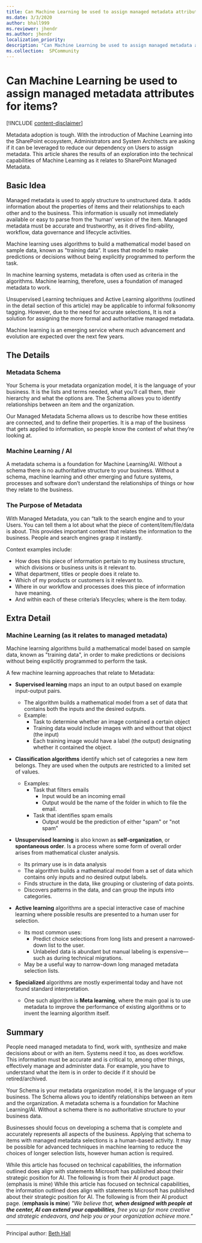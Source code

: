 ```yaml
---
title: Can Machine Learning be used to assign managed metadata attributes for items?
ms.date: 3/3/2020
author: bhall999
ms.reviewer: jhendr
ms.author: jhendr
localization_priority: 
description: "Can Machine Learning be used to assign managed metadata attributes for items?"
ms.collection:  SPCommunity
---
```

# Can Machine Learning be used to assign managed metadata attributes for items?

[!INCLUDE [content-disclaimer](includes/content-disclaimer.md)]

Metadata adoption is tough.  With the introduction of Machine Learning into the SharePoint ecosystem, Administrators and System Architects are asking if it can be leveraged to reduce our dependency on Users to assign metadata.  This article shares the results of an exploration into the technical capabilities of Machine Learning as it relates to SharePoint Managed Metadata.

## Basic Idea

Managed metadata is used to apply structure to unstructured data.  It adds information about the properties of items and their relationships to each other and to the business.  This information is usually not immediately available or easy to parse from the ‘human’ version of the item.  Managed metadata must be accurate and trustworthy, as it drives find-ability, workflow, data governance and lifecycle activities.

Machine learning uses algorithms to build a mathematical model based on sample data, known as "training data”.  It uses that model to make predictions or decisions without being explicitly programmed to perform the task.

In machine learning systems, metadata is often used as criteria in the algorithms.  Machine learning, therefore, uses a foundation of managed metadata to work.

Unsupervised Learning techniques and Active Learning algorithms (outlined in the detail section of this article) may be applicable to informal folksonomy tagging.  However, due to the need for accurate selections, It is not a solution for assigning the more formal and authoritative managed metadata.

Machine learning is an emerging service where much advancement and evolution are expected over the next few years.

## The Details

### Metadata Schema

Your Schema is your metadata organization model, it is the language of your business.  It is the lists and terms needed, what you’ll call them, their hierarchy and what the options are.  The Schema allows you to identify relationships between an item and the organization. 

Our Managed Metadata Schema allows us to describe how these entities are connected, and to define their properties. It is a map of the business that gets applied to information, so people know the context of what they’re looking at.

### Machine Learning / AI

A metadata schema is a foundation for Machine Learning/AI.  Without a schema there is no authoritative structure to your business.  Without a schema, machine learning and other emerging and future systems, processes and software don’t understand the relationships of things or how they relate to the business.

### The Purpose of Metadata

With Managed Metadata, you can “talk to the search engine and to your Users.  You can tell them a lot about what the piece of content/item/file/data is about.  This provides important context that relates the information to the business.  People and search engines grasp it instantly.

Context examples include:

* How does this piece of information pertain to my business structure, which divisions or business units is it relevant to.
* What department, titles or people does it relate to.
* Which of my products or customers is it relevant to.
* Where in our workflow and processes does this piece of information have meaning.
* And within each of these criteria’s lifecycles; where is the item today.

## Extra Detail

### Machine Learning (as it relates to managed metadata)

Machine learning algorithms build a mathematical model based on sample data, known as "training data", in order to make predictions or decisions without being explicitly programmed to perform the task.

A few machine learning approaches that relate to Metadata:

* **Supervised learning** maps an input to an output based on example input-output pairs.
  * The algorithm builds a mathematical model from a set of data that contains both the inputs and the desired outputs.
  * Example:
    * Task to determine whether an image contained a certain object
    * Training data would include images with and without that object (the input)
    * Each training image would have a label (the output) designating whether it contained the object.

* **Classification algorithms** identify which set of categories a new item belongs.  They are used when the outputs are restricted to a limited set of values.
  * Examples:
    * Task that filters emails
      * Input would be an incoming email
      * Output would be the name of the folder in which to file the email.
    * Task that identifies spam emails
      * Output would be the prediction of either "spam" or "not spam"

* **Unsupervised learning** is also known as **self-organization**, or **spontaneous order**. Is a process where some form of overall order arises from mathematical cluster analysis.
  * Its primary use is in data analysis
  * The algorithm builds a mathematical model from a set of data which contains only inputs and no desired output labels.
  * Finds structure in the data, like grouping or clustering of data points.
  * Discovers patterns in the data, and can group the inputs into categories.

* **Active learning** algorithms are a special interactive case of machine learning where possible results are presented to a human user for selection.
  * Its most common uses:
    * Predict choice selections from long lists and present a narrowed-down list to the user.
    * Unlabeled data is abundant but manual labeling is expensive—such as during technical migrations.
  * May be a useful way to narrow-down long managed metadata selection lists.

* **Specialized** algorithms are mostly experimental today and have not found standard interpretation.
  * One such algorithm is **Meta learning**, where the main goal is to use metadata to improve the performance of existing algorithms or to invent the learning algorithm itself.
  
## Summary
  
People need managed metadata to find, work with, synthesize and make decisions about or with an item.  Systems need it too, as does workflow.  This information must be accurate and is critical to, among other things, effectively manage and administer data.  For example, you have to understand what the item is in order to decide if it should be retired/archived.

Your Schema is your metadata organization model, it is the language of your business.  The Schema allows you to identify relationships between an item and the organization.  A metadata schema is a foundation for Machine Learning/AI.  Without a schema there is no authoritative structure to your business data.

Businesses should focus on developing a schema that is complete and accurately represents all aspects of the business.  Applying that schema to items with managed metadata selections is a human-based activity.  It may be possible for advanced techniques in machine learning to reduce the choices of longer selection lists, however human action is required.

While this article has focused on technical capabilities, the information outlined does align with statements Microsoft has published about their strategic position for AI.  The following is from their AI product page.  (emphasis is mine) While this article has focused on technical capabilities, the information outlined does align with statements Microsoft has published about their strategic position for AI.  The following is from their AI product page.  (**emphasis is mine**)
  *"We believe that, **when designed with people at the center, AI can extend your capabilities**, free you up for more creative and strategic endeavors, and help you or your organization achieve more."*
  
 ---

Principal author: [Beth Hall](https://www.linkedin.com/in/beth-hall-stm)

